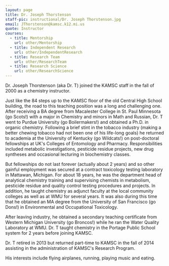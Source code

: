 ```yaml
---
layout: page
title: Dr. Joseph Thorstenson
staff-pic: instructional/Dr. Joseph Thorstenson.jpg
email: JThorstenson@kamsc.k12.mi.us
quote: Instructor
courses:
  - title: Mentorship
    url: other/Mentorship
  - title: Independent Research
    url: other/IndependentResearch
  - title: Research Team
    url: other/ResearchTeam
  - title: Research Science
    url: other/ResearchScience
---
```

Dr. Joseph Thorstenson (aka Dr. T) joined the KAMSC staff in the fall of 2000 as a chemistry instructor.

Just like the 84 steps up to the KAMSC floor of the old Central High School building, the road to this teaching position was a long and challenging one. After receiving a BA degree from Macalester College in St. Paul Minnesota (go Scots!) with a major in Chemistry and minors in Math and Russian, Dr. T went to Purdue University (go Boilermakers!) and obtained a Ph.D. in organic chemistry. Following a brief stint in the tobacco industry (making a better chewing tobacco had not been one of his life-long goals) he returned to academia at the University of Kentucky (go Wildcats!) on post-doctoral fellowships at UK's Colleges of Entomology and Pharmacy. Responsibilities included metabolic investigations, pesticide residue projects, new drug syntheses and occasional lecturing in biochemistry classes.

But fellowships do not last forever (actually about 2 years) and so other gainful employment was secured at a contract toxicology testing laboratory in Mattawan, Michigan. For about 18 years, he was the department head of analytical chemistry training and supervising chemists in metabolism, pesticide residue and quality control testing procedures and projects. In addition, he taught chemistry as adjunct faculty at the local community colleges as well as at WMU for several years. It was also during this time that he obtained an MA degree from the University of San Francisco (go Dons!) in Environmental and Occupational Toxicology.

After leaving industry, he obtained a secondary teaching certificate from Western Michigan University (go Broncos!) while he ran the Water Quality Laboratory at WMU. Dr. T taught chemistry in the Portage Public School system for 2 years before joining KAMSC.


Dr. T retired in 2013 but returned part-time to KAMSC in the fall of 2014  assisting in the administration of  KAMSC's Research Program.  

His interests include flying airplanes, running, playing music and eating.